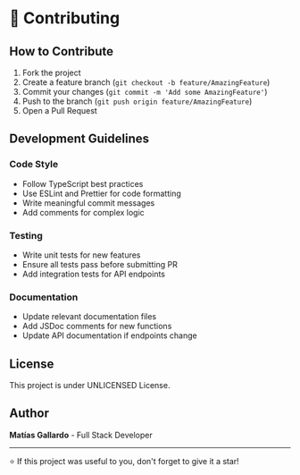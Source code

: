 # 🤝 Contributing

## How to Contribute

1. Fork the project
2. Create a feature branch (`git checkout -b feature/AmazingFeature`)
3. Commit your changes (`git commit -m 'Add some AmazingFeature'`)
4. Push to the branch (`git push origin feature/AmazingFeature`)
5. Open a Pull Request

## Development Guidelines

### Code Style

- Follow TypeScript best practices
- Use ESLint and Prettier for code formatting
- Write meaningful commit messages
- Add comments for complex logic

### Testing

- Write unit tests for new features
- Ensure all tests pass before submitting PR
- Add integration tests for API endpoints

### Documentation

- Update relevant documentation files
- Add JSDoc comments for new functions
- Update API documentation if endpoints change

## License

This project is under UNLICENSED License.

## Author

**Matías Gallardo** - Full Stack Developer

---

⭐ If this project was useful to you, don't forget to give it a star! 